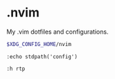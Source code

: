 # .nvim
My .vim dotfiles and configurations.

```sh
$XDG_CONFIG_HOME/nvim
```

`:echo stdpath('config')`

```
:h rtp

```
